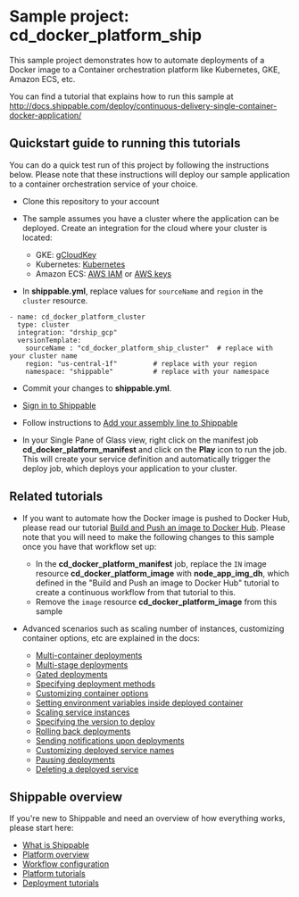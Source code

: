 # Sample project: cd_docker_platform_ship

This sample project demonstrates how to automate deployments of a Docker image to a Container orchestration platform like Kubernetes, GKE, Amazon ECS, etc.

You can find a tutorial that explains how to run this sample at http://docs.shippable.com/deploy/continuous-delivery-single-container-docker-application/

## Quickstart guide to running this tutorials

You can do a quick test run of this project by following the instructions below. Please note that these instructions will deploy our sample application to a container orchestration service of your choice.

* Clone this repository to your account

* The sample assumes you have a cluster where the application can be deployed. Create an integration for the cloud where your cluster is located:
    * GKE: [gCloudKey](http://docs.shippable.com/platform/integration/gcloudKey/)
    * Kubernetes: [Kubernetes](http://docs.shippable.com/platform/integration/kubernetes/)
    * Amazon ECS: [AWS IAM](http://docs.shippable.com/platform/integration/aws-iam/) or [AWS keys](http://docs.shippable.com/platform/integration/aws-keys/)

* In **shippable.yml**, replace values for `sourceName` and `region` in the `cluster` resource.

```
- name: cd_docker_platform_cluster
  type: cluster
  integration: "drship_gcp"
  versionTemplate:
    sourceName : "cd_docker_platform_ship_cluster"  # replace with your cluster name
    region: "us-central-1f"         # replace with your region
    namespace: "shippable"          # replace with your namespace

```

* Commit your changes to **shippable.yml**.

* [Sign in to Shippable](https://app.shippable.com)

* Follow instructions to [Add your assembly line to Shippable](http://docs.shippable.com/platform/tutorial/workflow/add-assembly-line/)

* In your Single Pane of Glass view, right click on the manifest job **cd_docker_platform_manifest** and click on the **Play** icon to run the job. This will create your service definition and automatically trigger the deploy job, which deploys your application to your cluster.

## Related tutorials

* If you want to automate how the Docker image is pushed to Docker Hub, please read our tutorial [Build and Push an image to Docker Hub](http://docs.shippable.com/ci/tutorial/build-push-image-to-docker-hub/). Please note that you will need to make the following changes to this sample once you have that workflow set up:
    * In the **cd_docker_platform_manifest** job, replace the `IN` image resource **cd_docker_platform_image** with **node_app_img_dh**, which defined in the "Build and Push an image to Docker Hub" tutorial to create a continuous workflow from that tutorial to this.
    * Remove the `image` resource **cd_docker_platform_image** from this sample

* Advanced scenarios such as scaling number of instances, customizing container options, etc are explained in the docs:
    - [Multi-container deployments](http://docs.shippable.com/deploy/continuous-delivery-multi-container-docker-application/)
    - [Multi-stage deployments](http://docs.shippable.com/deploy/multi-stage-deployments)
    - [Gated deployments](http://docs.shippable.com/deploy/gated-deployments)
    - [Specifying deployment methods](http://docs.shippable.com/deploy/deployment-methods-overview)
    - [Customizing container options](http://docs.shippable.com/deploy/tutorial/customizing-container-options)
    - [Setting environment variables inside deployed container](http://docs.shippable.com/deploy/tutorial/set-environment-deployed-container)
    - [Scaling service instances](http://docs.shippable.com/deploy/tutorial/scaling-services)
    - [Specifying the version to deploy](http://docs.shippable.com/deploy/deploying-specific-version)
    - [Rolling back deployments](http://docs.shippable.com/deploy/rollback)
    - [Sending notifications upon deployments](http://docs.shippable.com/deploy/deployment-notifications)
    - [Customizing deployed service names](http://docs.shippable.com/deploy/customize-service-names)
    - [Pausing deployments](http://docs.shippable.com/deploy/pause-deployments)
    - [Deleting a deployed service](http://docs.shippable.com/deploy/deleting-a-service)

## Shippable overview

If you're new to Shippable and need an overview of how everything works, please start here:

* [What is Shippable](http://docs.shippable.com)
* [Platform overview](http://docs.shippable.com/platform/overview)
* [Workflow configuration](http://docs.shippable.com/platform/workflow/config/)
* [Platform tutorials](http://docs.shippable.com/platform/tutorials/)
* [Deployment tutorials](http://docs.shippable.com/deploy/tutorials/)
